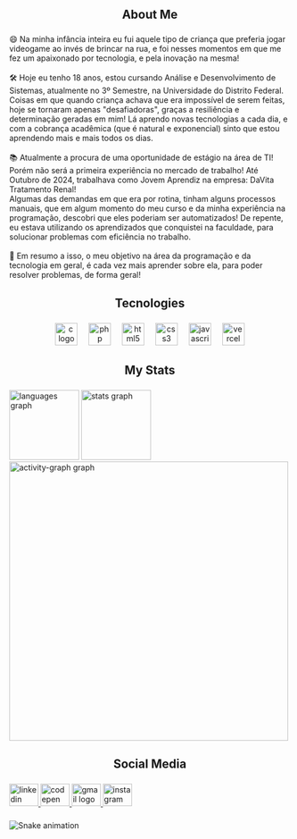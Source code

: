 <h2 align="center">About Me</h2>

###

<p align="left">😄 Na minha infância inteira eu fui  aquele tipo de criança que preferia jogar videogame ao invés de brincar na rua, e foi nesses momentos em que me fez um apaixonado por tecnologia, e pela inovação na mesma!<br><br>🛠 Hoje eu tenho 18 anos, estou cursando Análise e Desenvolvimento de Sistemas, atualmente no 3º Semestre, na Universidade do Distrito Federal. Coisas em que quando criança achava que era impossível de serem feitas, hoje se tornaram apenas "desafiadoras", graças a resiliência e determinação geradas em mim! Lá aprendo novas tecnologias a cada dia, e com a cobrança acadêmica (que é natural e exponencial) sinto que estou aprendendo mais e mais todos os dias.<br><br>📚 Atualmente a procura de uma oportunidade de estágio na área de TI! Porém não será a primeira experiência no mercado de trabalho! Até Outubro de 2024, trabalhava como Jovem Aprendiz na empresa: DaVita Tratamento Renal!<br>Algumas das demandas em que era por rotina, tinham alguns processos manuais, que em algum momento do meu curso e da minha experiência  na programação, descobri que eles poderiam ser automatizados! De repente, eu estava utilizando os aprendizados que conquistei na faculdade, para solucionar problemas com eficiência no trabalho.<br><br>🤩 Em resumo a isso, o meu objetivo na área da programação e da tecnologia em geral, é cada vez mais aprender sobre ela, para poder resolver problemas, de forma geral!</p>

###

<h2 align="center">Tecnologies</h2>

###

<div align="center">
  <img src="https://cdn.jsdelivr.net/gh/devicons/devicon/icons/c/c-plain.svg" height="40" alt="c logo"  />
  <img width="12" />
  <img src="https://cdn.jsdelivr.net/gh/devicons/devicon/icons/php/php-original.svg" height="40" alt="php logo"  />
  <img width="12" />
  <img src="https://cdn.jsdelivr.net/gh/devicons/devicon/icons/html5/html5-plain-wordmark.svg" height="40" alt="html5 logo"  />
  <img width="12" />
  <img src="https://cdn.jsdelivr.net/gh/devicons/devicon/icons/css3/css3-plain-wordmark.svg" height="40" alt="css3 logo"  />
  <img width="12" />
  <img src="https://cdn.jsdelivr.net/gh/devicons/devicon/icons/javascript/javascript-plain.svg" height="40" alt="javascript logo"  />
  <img width="12" />
  <img src="https://skillicons.dev/icons?i=vercel" height="40" alt="vercel logo"  />
</div>

###

<h2 align="center">My Stats</h2>

###

<div align="left">
  <img src="https://github-readme-stats.vercel.app/api/top-langs?username=gzinn061&locale=pt-br&hide_title=false&layout=compact&card_width=320&langs_count=5&theme=tokyonight&hide_border=true&order=2" height="125" alt="languages graph"  />
  <img src="https://github-readme-stats.vercel.app/api?username=gzinn061&hide_title=false&hide_rank=false&show_icons=true&include_all_commits=true&count_private=true&disable_animations=false&theme=tokyonight&locale=pt-br&hide_border=true&order=1&custom_title=Estat%C3%ADsticas%20do%20meu%20GitHub" height="125" alt="stats graph"  />
  <img src="https://github-readme-activity-graph.vercel.app/graph?username=gzinn061&radius=6&theme=tokyo-night&area=true&order=5&bg_color=white&title_color=fff&hide_border=true&custom_title=Minhas%20Contribui%C3%A7%C3%B5es" height="500" alt="activity-graph graph"  />
</div>

###

<h2 align="center">Social Media</h2>

###

<div align="left">
  <a href="https://www.linkedin.com/in/guilherme-martinss/" target="_blank">
    <img src="https://raw.githubusercontent.com/maurodesouza/profile-readme-generator/master/src/assets/icons/social/linkedin/default.svg" width="52" height="40" alt="linkedin logo"  />
  </a>
  <a href="https://codepen.io/Gzinn061" target="_blank">
    <img src="https://raw.githubusercontent.com/maurodesouza/profile-readme-generator/master/src/assets/icons/social/codepen/default.svg" width="52" height="40" alt="codepen logo"  />
  </a>
  <a href="https://mail.google.com/mail/" target="_blank">
    <img src="https://raw.githubusercontent.com/maurodesouza/profile-readme-generator/master/src/assets/icons/social/gmail/default.svg" width="52" height="40" alt="gmail logo"  />
  </a>
  <a href="https://www.instagram.com/g.m4rtinss._/" target="_blank">
    <img src="https://raw.githubusercontent.com/maurodesouza/profile-readme-generator/master/src/assets/icons/social/instagram/default.svg" width="52" height="40" alt="instagram logo"  />
  </a>
</div>

###

<img src="https://raw.githubusercontent.com/gzinn061/gzinn061/output/snake.svg" alt="Snake animation" />

###

<!--
**Gzinn061/Gzinn061** is a ✨ _special_ ✨ repository because its `README.md` (this file) appears on your GitHub profile.

Here are some ideas to get you started:

- 🔭 I’m currently working on ...
- 🌱 I’m currently learning ...
- 👯 I’m looking to collaborate on ...
- 🤔 I’m looking for help with ...
- 💬 Ask me about ...
- 📫 How to reach me: ...
- 😄 Pronouns: ...
- ⚡ Fun fact: ...
-->
